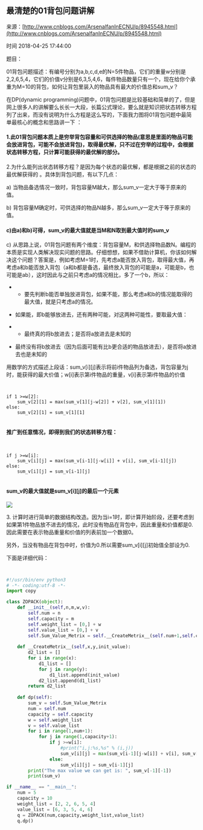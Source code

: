 ## 最清楚的01背包问题讲解

来源：[http://www.cnblogs.com/ArsenalfanInECNU/p/8945548.html](http://www.cnblogs.com/ArsenalfanInECNU/p/8945548.html)

时间 2018-04-25 17:44:00

 
题目：
 
01背包问题描述：有编号分别为a,b,c,d,e的N=5件物品，它们的重量w分别是2,2,6,5,4，它们的价值v分别是6,3,5,4,6，每件物品数量只有一个，现在给你个承重为M=10的背包，如何让背包里装入的物品具有最大的价值总和sum_v？
 
在DP(dynamic programming)问题中，01背包问题是比较基础和简单的了，但是网上很多人的讲解要么长长一大段，长篇公式理论，要么就是知识把状态转移方程列了出来，而没有说明为什么方程是这么写的，下面我力图将01背包问题中最简单最核心的概念和思路讲一下  ：
 
#### 1.此01背包问题本质上是穷举背包容量和可供选择的物品(意思是里面的物品可能会放进背包，可能不会放进背包)，取得最优解，只不过在穷举的过程中，会根据状态转移方程，只计算可能获得的最优解的部分。
 
2.为什么能列出状态转移方程？是因为每个状态的最优解，都是根据之前的状态的最优解获得的  。具体到背包问题，有以下几点：
 
a) 当物品备选情况一致时，背包容量M越大，那么sum_v一定大于等于原来的值。
 
b) 背包容量M确定时，可供选择的物品N越多，那么sum_v一定大于等于原来的值。
 
#### c)由a)和b)可得，sum_v的最大值就是当M和N取到最大值时的sum_v
 
c) 从思路上说，01背包问题有两个维度：背包容量M，和供选择物品数N。编程的本质是实现人类解决现实问题的思路。仔细想想，如果不借助计算机，你该如何解决这个问题？答案是，例如考虑M=1时，先考虑a能否放入背包，取得最大值，再考虑a和b能否放入背包（a和b都是备选，最终放入背包的可能是a，可能是b，也可能是ab），这时因此与之前只考虑a的情况相比，多了一个b，所以：
 
 
* * 要先判断b能否单独放进背包，如果不能，那么考虑a和b的情况能取得的最大值，就是只考虑a的情况。 
* 如果能，即b能够放进去，还有两种可能，对这两种可能性，要取最大值： 
   
 
* * 最终真的将b放进去；是否将a放进去是未知的 
* 最终没有将b放进去（因为后面可能有比b更合适的物品放进去），是否将a放进去也是未知的 
       
  
     
  
   
  
 
 
用数学的方式描述上段话：sum_v[i][j]表示将前i件物品列为备选，背包容量为j时，能获得的最大价值；w[i]表示第i件物品的重量，v[i]表示第i件物品的价值
 
```LANG


if 1 >=w[2]:
    sum_v[2][1] = max(sum_v[1][j-w[2]] + v[2], sum_v[1][1])
else:
    sum_v[2][1] = sum_v[1][1]


```
 
#### 推广到任意情况，即得到我们的状态转移方程：
 
```LANG


if j >=w[i]:
    sum_v[i][j] = max(sum_v[i-1][j-w[i]] + v[i], sum_v[i-1][j])
else:
    sum_v[i][j] = sum_v[i-1][j]


```
 
#### sum_v的最大值就是sum_v[i][j]的最后一个元素
 
![][0]
 
3. 计算时进行简单的数据结构改造。因为当i=1时，即计算开始阶段，还要考虑到如果第1件物品放不进去的情况，此时没有物品在背包中，因此重量和价值都是0.因此需要在表示物品重量和价值的列表前加一个数据0。
 
另外，当没有物品在背包中时，价值为0.所以需要sum_v[i][j]初始值全部设为0.
 
下面是详细代码：
 
```python


#!/usr/bin/env python3
# -*- coding:utf-8 -*-
import copy

class ZOPACK(object):
    def __init__(self,n,m,w,v):
        self.num = n
        self.capacity = m
        self.weight_list = [0,] + w
        self.value_list = [0,] + v
        self.Sum_Value_Metrix = self.__CreateMetrix__(self.num+1,self.capacity+1,0)
        
    def __CreateMetrix__(self,x,y,init_value):
        d2_list = []
        for i in range(x):
            d1_list = []
            for j in range(y):
                d1_list.append(init_value)
            d2_list.append(d1_list)
        return d2_list
        
    def dp(self):
        sum_v = self.Sum_Value_Metrix
        num = self.num
        capacity = self.capacity
        w = self.weight_list
        v = self.value_list
        for i in range(1,num+1):
            for j in range(1,capacity+1):
                if j >=w[i]:
                    #print("i,j:%s,%s" % (i,j))
                    sum_v[i][j] = max(sum_v[i-1][j-w[i]] + v[i], sum_v[i-1][j])
                else:
                    sum_v[i][j] = sum_v[i-1][j]
        print("The max value we can get is: ", sum_v[-1][-1])
        print(sum_v)

if __name__ == "__main__":
    num = 5
    capacity = 10
    weight_list = [2, 2, 6, 5, 4]
    value_list = [6, 3, 5, 4, 6]
    q = ZOPACK(num,capacity,weight_list,value_list)
    q.dp()


```
 


[0]: https://img2.tuicool.com/uAfAvqI.png